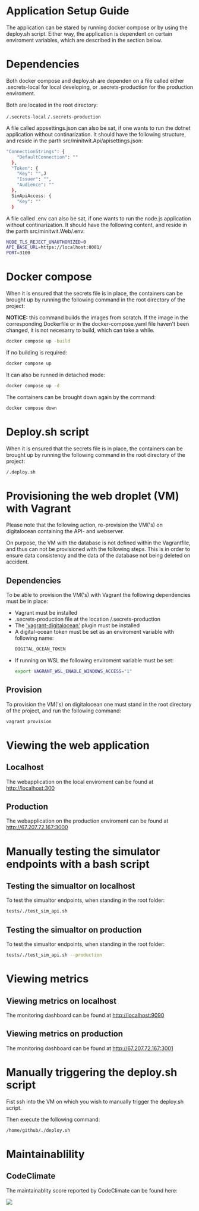 # Application Setup Guide

The application can be stared by running docker compose or by using the deploy.sh script.
Either way, the application is dependent on certain enviroment variables, which are described in the section below.

# Dependencies

Both docker compose and deploy.sh are dependen on a file called either .secrets-local for local developing,
or .secrets-production for the production enviroment.

Both are located in the root directory:

```/.secrets-local```
```/.secrets-production```

A file called appsettings.json can also be sat, if one wants to run the dotnet application without continarization.
It should have the following structure, and reside in the parth src/minitwit.Api/apisettings.json:

```sh
"ConnectionStrings": {
    "DefaultConnection": ""
  },
  "Token": {
    "Key": "",J
    "Issuer": "",
    "Audience": ""
  },
  SimApiAccess: {
    "Key": ""
  }
```
A file called .env can also be sat, if one wants to run the node.js application without continarization.
It should have the following content, and reside in the parth src/minitwit.Web/.env:

```sh
NODE_TLS_REJECT_UNAUTHORIZED=0
API_BASE_URL=https://localhost:8081/
PORT=3100
```

# Docker compose

When it is ensured that the secrets file is in place, 
the containers can be brought up by running the following command in the root directory of the project:

**NOTICE:** this command builds the images from scratch. If the image in the corresponding Dockerfile 
or in the docker-compose.yaml file haven't been changed, it is not necesarry to build, which can take a while.

```sh
docker compose up -build
```

If no building is required:

```sh
docker compose up
```

It can also be runned in detached mode:

```sh
docker compose up -d
```

The containers can be brought down again by the command:

```sh
docker compose down
```

# Deploy.sh script

When it is ensured that the secrets file is in place, 
the containers can be brought up by running the following command in the root directory of the project:

```sh
/.deploy.sh
```

# Provisioning the web droplet (VM) with Vagrant

Please note that the following action, re-provision the VM('s) on digitalocean containing the API- and webserver.

On purpose, the VM with the database is not defined within the Vagrantfile, and thus can not be provisioned
with the following steps.
This is in order to ensure data consistency and the data of the database not being deleted on accident.

## Dependencies

To be able to provision the VM('s) with Vagrant the following dependencies must be in place:

- Vagrant must be installed
- .secrets-production file at the location /.secrets-production
- The <a href="https://github.com/devopsgroup-io/vagrant-digitalocean"><span>'vagrant-digitalocean'</span></a> plugin must be installed
- A digital-ocean token must be set as an enviroment variable with following name:
  ```sh
  DIGITAL_OCEAN_TOKEN
  ```
- If running on WSL the following enviroment variable must be set:
  ```sh
  export VAGRANT_WSL_ENABLE_WINDOWS_ACCESS="1"  
  ```

## Provision

To provision the VM('s) on digitalocean one must stand in the root directory of the project, and run the following command:

```sh
vagrant provision
```

# Viewing the web application

## Localhost

The webapplication on the local enviroment can be found at <http://localhost:300>

## Production

The webapplication on the production enviroment can be found at <http://67.207.72.167:3000>

# Manually testing the simulator endpoints with a bash script

## Testing the simualtor on localhost

To test the simualtor endpoints, when standing in the root folder:

```sh
tests/./test_sim_api.sh 
```

## Testing the simualtor on production

To test the simualtor endpoints, when standing in the root folder:

```sh
tests/./test_sim_api.sh --production
```

# Viewing metrics

## Viewing metrics on localhost

The monitoring dashboard can be found at <http://localhost:9090>

## Viewing metrics on production

The monitoring dashboard can be found at <http://67.207.72.167:3001>

# Manually triggering the deploy.sh script

Fist ssh into the VM on which you wish to manually trigger the deploy.sh script.

Then execute the following command:

```sh
/home/github/./deploy.sh
```

# Maintainablility

## CodeClimate

The maintainablity score reported by CodeClimate can be found here:

<a href="https://codeclimate.com/github/minitwit-JOEL/minitwit-DEVOPS/maintainability"><img src="https://api.codeclimate.com/v1/badges/1a8ebed837410df38623/maintainability" /></a>